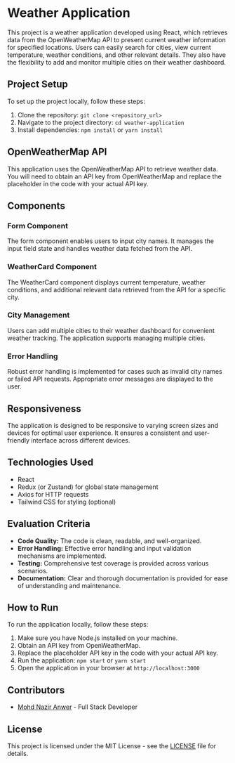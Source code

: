 # Weather Application

This project is a weather application developed using React, which retrieves data from the OpenWeatherMap API to present current weather information for specified locations. Users can easily search for cities, view current temperature, weather conditions, and other relevant details. They also have the flexibility to add and monitor multiple cities on their weather dashboard.

## Project Setup

To set up the project locally, follow these steps:

1. Clone the repository: `git clone <repository_url>`
2. Navigate to the project directory: `cd weather-application`
3. Install dependencies: `npm install` or `yarn install`

## OpenWeatherMap API

This application uses the OpenWeatherMap API to retrieve weather data. You will need to obtain an API key from OpenWeatherMap and replace the placeholder in the code with your actual API key.

## Components

### Form Component

The form component enables users to input city names. It manages the input field state and handles weather data fetched from the API.

### WeatherCard Component

The WeatherCard component displays current temperature, weather conditions, and additional relevant data retrieved from the API for a specific city.

### City Management

Users can add multiple cities to their weather dashboard for convenient weather tracking. The application supports managing multiple cities.

### Error Handling

Robust error handling is implemented for cases such as invalid city names or failed API requests. Appropriate error messages are displayed to the user.

## Responsiveness

The application is designed to be responsive to varying screen sizes and devices for optimal user experience. It ensures a consistent and user-friendly interface across different devices.

## Technologies Used

- React
- Redux (or Zustand) for global state management
- Axios for HTTP requests
- Tailwind CSS for styling (optional)

## Evaluation Criteria

- **Code Quality:** The code is clean, readable, and well-organized.
- **Error Handling:** Effective error handling and input validation mechanisms are implemented.
- **Testing:** Comprehensive test coverage is provided across various scenarios.
- **Documentation:** Clear and thorough documentation is provided for ease of understanding and maintenance.

## How to Run

To run the application locally, follow these steps:

1. Make sure you have Node.js installed on your machine.
2. Obtain an API key from OpenWeatherMap.
3. Replace the placeholder API key in the code with your actual API key.
4. Run the application: `npm start` or `yarn start`
5. Open the application in your browser at `http://localhost:3000`

## Contributors

- [Mohd Nazir Anwer](https://github.com/your_username) - Full Stack Developer

## License

This project is licensed under the MIT License - see the [LICENSE](LICENSE) file for details.
